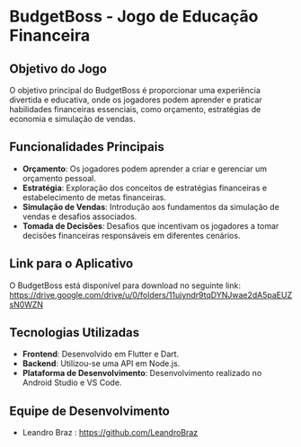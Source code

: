 # BudgetBoss - Jogo de Educação Financeira

## Objetivo do Jogo

O objetivo principal do BudgetBoss é proporcionar uma experiência divertida e educativa, onde os jogadores podem aprender e praticar habilidades financeiras essenciais, como orçamento, estratégias de economia e simulação de vendas.

## Funcionalidades Principais

- **Orçamento**: Os jogadores podem aprender a criar e gerenciar um orçamento pessoal.
- **Estratégia**: Exploração dos conceitos de estratégias financeiras e estabelecimento de metas financeiras.
- **Simulação de Vendas**: Introdução aos fundamentos da simulação de vendas e desafios associados.
- **Tomada de Decisões**: Desafios que incentivam os jogadores a tomar decisões financeiras responsáveis em diferentes cenários.

## Link para o Aplicativo

O BudgetBoss está disponível para download no seguinte link: https://drive.google.com/drive/u/0/folders/11ujyndr9tqDYNJwae2dA5paEUZsN0WZN

## Tecnologias Utilizadas

- **Frontend**: Desenvolvido em Flutter e Dart.
- **Backend**: Utilizou-se uma API em Node.js.
- **Plataforma de Desenvolvimento**: Desenvolvimento realizado no Android Studio e VS Code.



## Equipe de Desenvolvimento

-  Leandro Braz : https://github.com/LeandroBraz
